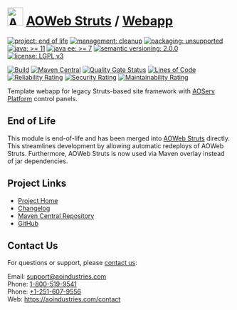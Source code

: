 # [<img src="ao-logo.png" alt="AO Logo" width="35" height="40">](https://github.com/aoindustries) [AOWeb Struts](https://github.com/aoindustries/aoweb-struts) / [Webapp](https://github.com/aoindustries/aoweb-struts-webapp)

[![project: end of life](https://aoindustries.com/ao-badges/project-end-of-life.svg)](https://aoindustries.com/life-cycle#project-end-of-life)
[![management: cleanup](https://aoindustries.com/ao-badges/management-cleanup.svg)](https://aoindustries.com/life-cycle#management-cleanup)
[![packaging: unsupported](https://aoindustries.com/ao-badges/packaging-unsupported.svg)](https://aoindustries.com/life-cycle#packaging-unsupported)  
[![java: &gt;= 11](https://aoindustries.com/ao-badges/java-11.svg)](https://docs.oracle.com/en/java/javase/11/docs/api/)
[![java ee: &gt;= 7](https://aoindustries.com/ao-badges/javaee-7.svg)](https://docs.oracle.com/javaee/7/api/)
[![semantic versioning: 2.0.0](https://aoindustries.com/ao-badges/semver-2.0.0.svg)](http://semver.org/spec/v2.0.0.html)
[![license: LGPL v3](https://aoindustries.com/ao-badges/license-lgpl-3.0.svg)](https://www.gnu.org/licenses/lgpl-3.0)

[![Build](https://github.com/aoindustries/aoweb-struts-webapp/workflows/Build/badge.svg?branch=master)](https://github.com/aoindustries/aoweb-struts-webapp/actions?query=workflow%3ABuild)
[![Maven Central](https://maven-badges.herokuapp.com/maven-central/com.aoindustries/aoweb-struts-webapp/badge.svg)](https://maven-badges.herokuapp.com/maven-central/com.aoindustries/aoweb-struts-webapp)
[![Quality Gate Status](https://sonarcloud.io/api/project_badges/measure?branch=master&project=com.aoapps.platform%3Aaoapps-brands-webapp&metric=alert_status)](https://sonarcloud.io/dashboard?branch=master&id=com.aoapps.platform%3Aaoapps-brands-webapp)
[![Lines of Code](https://sonarcloud.io/api/project_badges/measure?branch=master&project=com.aoapps.platform%3Aaoapps-brands-webapp&metric=ncloc)](https://sonarcloud.io/component_measures?branch=master&id=com.aoapps.platform%3Aaoapps-brands-webapp&metric=ncloc)  
[![Reliability Rating](https://sonarcloud.io/api/project_badges/measure?branch=master&project=com.aoapps.platform%3Aaoapps-brands-webapp&metric=reliability_rating)](https://sonarcloud.io/component_measures?branch=master&id=com.aoapps.platform%3Aaoapps-brands-webapp&metric=Reliability)
[![Security Rating](https://sonarcloud.io/api/project_badges/measure?branch=master&project=com.aoapps.platform%3Aaoapps-brands-webapp&metric=security_rating)](https://sonarcloud.io/component_measures?branch=master&id=com.aoapps.platform%3Aaoapps-brands-webapp&metric=Security)
[![Maintainability Rating](https://sonarcloud.io/api/project_badges/measure?branch=master&project=com.aoapps.platform%3Aaoapps-brands-webapp&metric=sqale_rating)](https://sonarcloud.io/component_measures?branch=master&id=com.aoapps.platform%3Aaoapps-brands-webapp&metric=Maintainability)

Template webapp for legacy Struts-based site framework with [AOServ Platform](https://aoindustries.com/aoserv/) control panels.

## End of Life
This module is end-of-life and has been merged into [AOWeb Struts](https://github.com/aoindustries/aoweb-struts) directly.
This streamlines development by allowing automatic redeploys of AOWeb Struts.  Furthermore, AOWeb Struts is now used via
Maven overlay instead of jar dependencies.

## Project Links
* [Project Home](https://aoindustries.com/aoweb-struts/webapp/)
* [Changelog](https://aoindustries.com/aoweb-struts/webapp/changelog)
* [Maven Central Repository](https://search.maven.org/artifact/com.aoindustries/aoweb-struts-webapp)
* [GitHub](https://github.com/aoindustries/aoweb-struts-webapp)

## Contact Us
For questions or support, please [contact us](https://aoindustries.com/contact):

Email: [support@aoindustries.com](mailto:support@aoindustries.com)  
Phone: [1-800-519-9541](tel:1-800-519-9541)  
Phone: [+1-251-607-9556](tel:+1-251-607-9556)  
Web: https://aoindustries.com/contact
